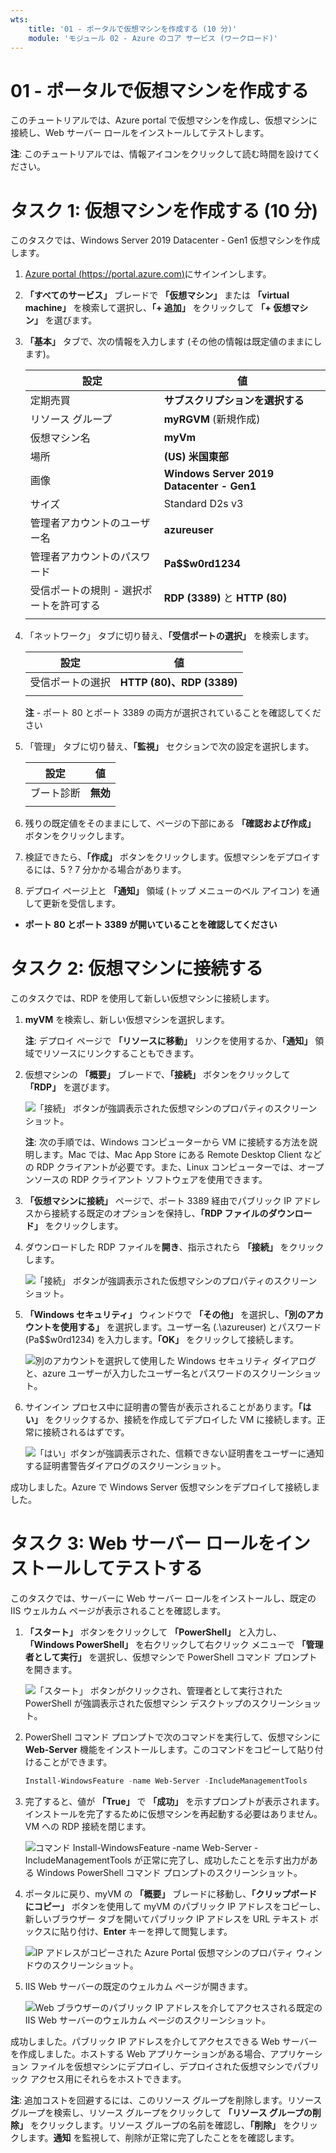```yaml
---
wts:
    title: '01 - ポータルで仮想マシンを作成する (10 分)'
    module: 'モジュール 02 - Azure のコア サービス (ワークロード)'
---
```

# 01 - ポータルで仮想マシンを作成する

このチュートリアルでは、Azure portal で仮想マシンを作成し、仮想マシンに接続し、Web サーバー ロールをインストールしてテストします。 

**注**: このチュートリアルでは、情報アイコンをクリックして読む時間を設けてください。 

# タスク 1: 仮想マシンを作成する (10 分)

このタスクでは、Windows Server 2019 Datacenter - Gen1 仮想マシンを作成します。 

1. [Azure portal (https://portal.azure.com)](https://portal.azure.com?azure-portal=true)にサインインします。

2. **「すべてのサービス」** ブレードで **「仮想マシン」** または **「virtual machine」** を検索して選択し、**「+ 追加」** をクリックして **「+ 仮想マシン」** を選びます。

3. **「基本」** タブで、次の情報を入力します (その他の情報は既定値のままにします)。

    | 設定 | 値 |
    |  -- | -- |
    | 定期売買 | **サブスクリプションを選択する**|
    | リソース グループ | **myRGVM** (新規作成) |
    | 仮想マシン名 | **myVm** |
    | 場所 | **(US) 米国東部**|
    | 画像 | **Windows Server 2019 Datacenter - Gen1**|
    | サイズ | Standard D2s v3|
    | 管理者アカウントのユーザー名 | **azureuser** |
    | 管理者アカウントのパスワード | **Pa$$w0rd1234**|
    | 受信ポートの規則 - 選択ポートを許可する | **RDP (3389)** と **HTTP (80)**|
    | | |

4. 「ネットワーク」 タブに切り替え、**「受信ポートの選択」** を検索します。

    | 設定 | 値 |
    | -- | -- |
    | 受信ポートの選択 | **HTTP (80)、RDP (3389)**|
    | | |

    **注** - ポート 80 とポート 3389 の両方が選択されていることを確認してください

5. 「管理」 タブに切り替え、**「監視」** セクションで次の設定を選択します。

    | 設定 | 値 |
    | -- | -- |
    | ブート診断 | **無効**|
    | | |

6. 残りの既定値をそのままにして、ページの下部にある **「確認および作成」** ボタンをクリックします。

7. 検証できたら、**「作成」** ボタンをクリックします。仮想マシンをデプロイするには、5 ? 7 分かかる場合があります。

8. デプロイ ページ上と **「通知」** 領域 (トップ メニューのベル アイコン) を通して更新を受信します。

* **ポート 80 とポート 3389 が開いていることを確認してください**

# タスク 2: 仮想マシンに接続する

このタスクでは、RDP を使用して新しい仮想マシンに接続します。 

1. **myVM** を検索し、新しい仮想マシンを選択します。

    **注**: デプロイ ページで **「リソースに移動」** リンクを使用するか、**「通知」** 領域でリソースにリンクすることもできます。

2. 仮想マシンの **「概要」** ブレードで、**「接続」** ボタンをクリックして **「RDP」** を選びます。

    ![「接続」 ボタンが強調表示された仮想マシンのプロパティのスクリーンショット。](../images/0101.png)

    **注**: 次の手順では、Windows コンピューターから VM に接続する方法を説明します。Mac では、Mac App Store にある Remote Desktop Client などの RDP クライアントが必要です。また、Linux コンピューターでは、オープンソースの RDP クライアント ソフトウェアを使用できます。

2. **「仮想マシンに接続」** ページで、ポート 3389 経由でパブリック IP アドレスから接続する既定のオプションを保持し、**「RDP ファイルのダウンロード」** をクリックします。

3. ダウンロードした RDP ファイルを**開き**、指示されたら **「接続」** をクリックします。 

    ![「接続」 ボタンが強調表示された仮想マシンのプロパティのスクリーンショット。](../images/0102.png)

4. **「Windows セキュリティ」** ウィンドウで **「その他」** を選択し、**「別のアカウントを使用する」** を選択します。ユーザー名 (.\azureuser) とパスワード (Pa$$w0rd1234) を入力します。**「OK」** をクリックして接続します。

    ![別のアカウントを選択して使用した Windows セキュリティ ダイアログと、azure ユーザーが入力したユーザー名とパスワードのスクリーンショット。](../images/0103.png)

5. サインイン プロセス中に証明書の警告が表示されることがあります。**「はい」** をクリックするか、接続を作成してデプロイした VM に接続します。正常に接続されるはずです。

    ![「はい」ボタンが強調表示された、信頼できない証明書をユーザーに通知する証明書警告ダイアログのスクリーンショット。](../images/0104.png)

成功しました。Azure で Windows Server 仮想マシンをデプロイして接続しました。

# タスク 3: Web サーバー ロールをインストールしてテストする

このタスクでは、サーバーに Web サーバー ロールをインストールし、既定の IIS ウェルカム ページが表示されることを確認します。

1. **「スタート」** ボタンをクリックして **「PowerShell」** と入力し、**「Windows PowerShell」** を右クリックして右クリック メニューで **「管理者として実行」** を選択し、仮想マシンで PowerShell コマンド プロンプトを開きます。

    ![「スタート」 ボタンがクリックされ、管理者として実行された PowerShell が強調表示された仮想マシン デスクトップのスクリーンショット。](../images/0105.png)

2. PowerShell コマンド プロンプトで次のコマンドを実行して、仮想マシンに **Web-Server** 機能をインストールします。このコマンドをコピーして貼り付けることができます。

    ```PowerShell
    Install-WindowsFeature -name Web-Server -IncludeManagementTools
    ```
  
3. 完了すると、値が **「True」** で **「成功」** を示すプロンプトが表示されます。インストールを完了するために仮想マシンを再起動する必要はありません。VM への RDP 接続を閉じます。

    ![コマンド Install-WindowsFeature -name Web-Server -IncludeManagementTools が正常に完了し、成功したことを示す出力がある Windows PowerShell コマンド プロンプトのスクリーンショット。](../images/0106.png)

4. ポータルに戻り、myVM の **「概要」** ブレードに移動し、**「クリップボードにコピー」** ボタンを使用して myVM のパブリック IP アドレスをコピーし、新しいブラウザー タブを開いてパブリック IP アドレスを URL テキスト ボックスに貼り付け、**Enter** キーを押して閲覧します。

    ![IP アドレスがコピーされた Azure Portal 仮想マシンのプロパティ ウィンドウのスクリーンショット。](../images/0107.png)

5. IIS Web サーバーの既定のウェルカム ページが開きます。

    ![Web ブラウザーのパブリック IP アドレスを介してアクセスされる既定の IIS Web サーバーのウェルカム ページのスクリーンショット。](../images/0108.png)

成功しました。パブリック IP アドレスを介してアクセスできる Web サーバーを作成しました。ホストする Web アプリケーションがある場合、アプリケーション ファイルを仮想マシンにデプロイし、デプロイされた仮想マシンでパブリック アクセス用にそれらをホストできます。


**注**: 追加コストを回避するには、このリソース グループを削除します。リソース グループを検索し、リソース グループをクリックして **「リソース グループの削除」** をクリックします。リソース グループの名前を確認し、**「削除」** をクリックします。**通知** を監視して、削除が正常に完了したことをを確認します。 
